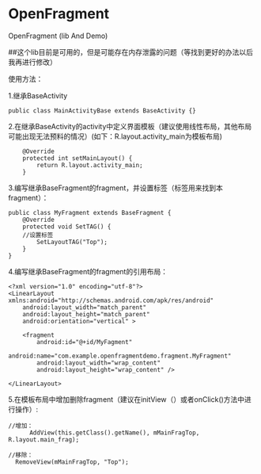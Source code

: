 # OpenFragment
OpenFragment (lib And Demo)

##这个lib目前是可用的，但是可能存在内存泄露的问题（等找到更好的办法以后我再进行修改）

使用方法：

1.继承BaseActivity
```
public class MainActivityBase extends BaseActivity {}
```

2.在继承BaseActivity的activity中定义界面模板（建议使用线性布局，其他布局可能出现无法预料的情况）(如下：R.layout.activity_main为模板布局)
```
	@Override
	protected int setMainLayout() {
		return R.layout.activity_main;
	}
```

3.编写继承BaseFragment的fragment，并设置标签（标签用来找到本fragment）：
```
public class MyFragment extends BaseFragment {
	@Override
	protected void SetTAG() {
	//设置标签
		SetLayoutTAG("Top");
	}
}
```

4.编写继承BaseFragment的fragment的引用布局：
```
<?xml version="1.0" encoding="utf-8"?>
<LinearLayout xmlns:android="http://schemas.android.com/apk/res/android"
    android:layout_width="match_parent"
    android:layout_height="match_parent"
    android:orientation="vertical" >

    <fragment
        android:id="@+id/MyFagment"
        android:name="com.example.openfragmentdemo.fragment.MyFragment"
        android:layout_width="wrap_content"
        android:layout_height="wrap_content" />

</LinearLayout>
```

5.在模板布局中增加删除fragment（建议在initView（）或者onClick()方法中进行操作）:
  ```
  //增加：
		AddView(this.getClass().getName(), mMainFragTop, R.layout.main_frag);
		  
  //移除：
    RemoveView(mMainFragTop, "Top");
  ```

  

